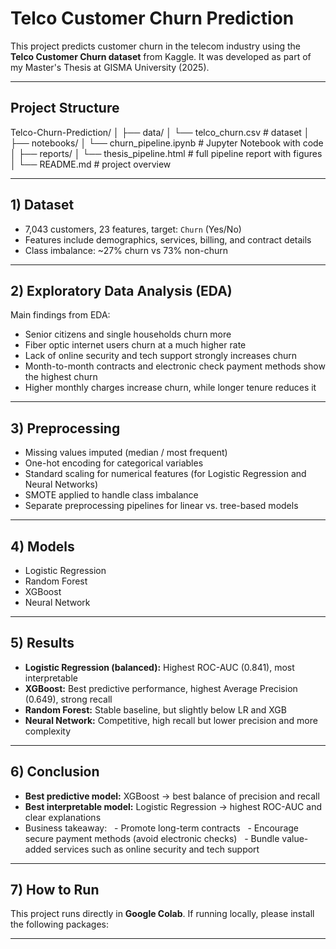 # Telco Customer Churn Prediction

This project predicts customer churn in the telecom industry using the **Telco Customer Churn dataset** from Kaggle.
It was developed as part of my Master's Thesis at GISMA University (2025).

---

##  Project Structure


Telco-Churn-Prediction/
│
├── data/
│ └── telco_churn.csv # dataset
│
├── notebooks/
│ └── churn_pipeline.ipynb # Jupyter Notebook with code
│
├── reports/
│ └── thesis_pipeline.html # full pipeline report with figures
│
└── README.md # project overview




---

## 1) Dataset
- 7,043 customers, 23 features, target: `Churn` (Yes/No)
- Features include demographics, services, billing, and contract details
- Class imbalance: ~27% churn vs 73% non-churn

---

## 2) Exploratory Data Analysis (EDA)
Main findings from EDA:
- Senior citizens and single households churn more
- Fiber optic internet users churn at a much higher rate
- Lack of online security and tech support strongly increases churn
- Month-to-month contracts and electronic check payment methods show the highest churn
- Higher monthly charges increase churn, while longer tenure reduces it

---

## 3) Preprocessing
- Missing values imputed (median / most frequent)
- One-hot encoding for categorical variables
- Standard scaling for numerical features (for Logistic Regression and Neural Networks)
- SMOTE applied to handle class imbalance
- Separate preprocessing pipelines for linear vs. tree-based models

---

## 4) Models
- Logistic Regression
- Random Forest
- XGBoost
- Neural Network

---

## 5) Results
- **Logistic Regression (balanced):** Highest ROC-AUC (0.841), most interpretable
- **XGBoost:** Best predictive performance, highest Average Precision (0.649), strong recall
- **Random Forest:** Stable baseline, but slightly below LR and XGB
- **Neural Network:** Competitive, high recall but lower precision and more complexity

---

## 6) Conclusion
- **Best predictive model:** XGBoost → best balance of precision and recall
- **Best interpretable model:** Logistic Regression → highest ROC-AUC and clear explanations
- Business takeaway:
  - Promote long-term contracts
  - Encourage secure payment methods (avoid electronic checks)
  - Bundle value-added services such as online security and tech support

---

## 7) How to Run
This project runs directly in **Google Colab**.
If running locally, please install the following packages:



---
